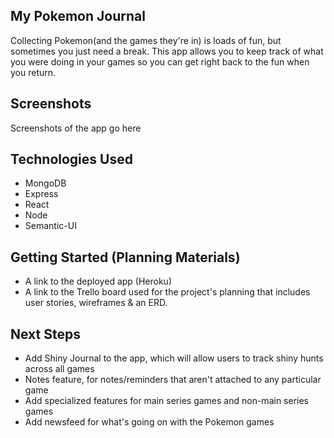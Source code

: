 ## My Pokemon Journal

Collecting Pokemon(and the games they're in) is loads of fun, but sometimes you just need a break. This app allows you to keep track of what you were doing in your games so you can get right back to the fun when you return.

## Screenshots
Screenshots of the app go here

## Technologies Used
* MongoDB
* Express
* React
* Node
* Semantic-UI

## Getting Started (Planning Materials)
* A link to the deployed app (Heroku)
* A link to the Trello board used for the project's planning that includes user stories, wireframes & an ERD.

## Next Steps
* Add Shiny Journal to the app, which will allow users to track shiny hunts across all games
* Notes feature, for notes/reminders that aren't attached to any particular game
* Add specialized features for main series games and non-main series games
* Add newsfeed for what's going on with the Pokemon games